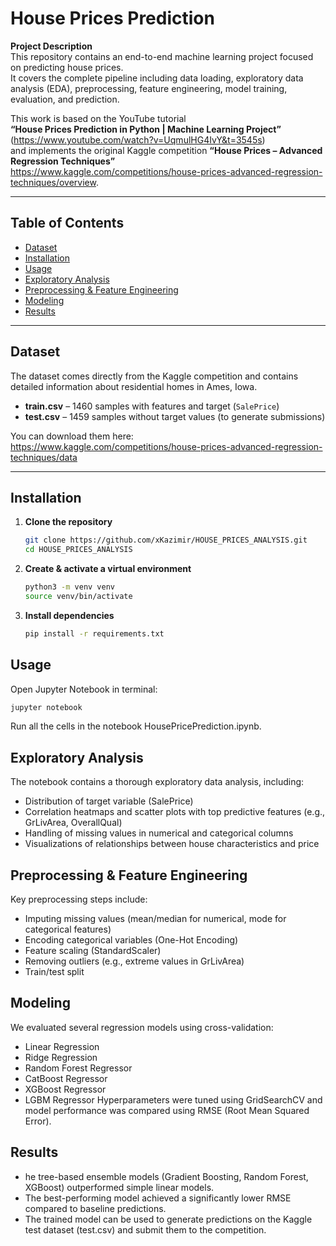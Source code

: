 # House Prices Prediction

**Project Description**  
This repository contains an end-to-end machine learning project focused on predicting house prices.  
It covers the complete pipeline including data loading, exploratory data analysis (EDA), preprocessing, feature engineering, model training, evaluation, and prediction.  

This work is based on the YouTube tutorial  
**“House Prices Prediction in Python | Machine Learning Project”**  
(https://www.youtube.com/watch?v=UqmulHG4IvY&t=3545s)  
and implements the original Kaggle competition **“House Prices – Advanced Regression Techniques”**  
https://www.kaggle.com/competitions/house-prices-advanced-regression-techniques/overview.

---

## Table of Contents
- [Dataset](#dataset)  
- [Installation](#installation)  
- [Usage](#usage)  
- [Exploratory Analysis](#exploratory-analysis)  
- [Preprocessing & Feature Engineering](#preprocessing--feature-engineering)  
- [Modeling](#modeling)  
- [Results](#results)

---

## Dataset  
The dataset comes directly from the Kaggle competition and contains detailed information about residential homes in Ames, Iowa.  

- **train.csv** – 1460 samples with features and target (`SalePrice`)  
- **test.csv** – 1459 samples without target values (to generate submissions)  

You can download them here:  
https://www.kaggle.com/competitions/house-prices-advanced-regression-techniques/data  

---

## Installation  
1. **Clone the repository**  
   ```bash
   git clone https://github.com/xKazimir/HOUSE_PRICES_ANALYSIS.git
   cd HOUSE_PRICES_ANALYSIS

2. **Create & activate a virtual environment**
   ```bash
   python3 -m venv venv
   source venv/bin/activate

3. **Install dependencies**
   ```bash
   pip install -r requirements.txt

## Usage
Open Jupyter Notebook in terminal:
   ```bash
   jupyter notebook
   ```
Run all the cells in the notebook HousePricePrediction.ipynb.

## Exploratory Analysis
The notebook contains a thorough exploratory data analysis, including:
 - Distribution of target variable (SalePrice)
 - Correlation heatmaps and scatter plots with top predictive features (e.g., GrLivArea, OverallQual)
 - Handling of missing values in numerical and categorical columns
 - Visualizations of relationships between house characteristics and price 
## Preprocessing & Feature Engineering
Key preprocessing steps include:
 - Imputing missing values (mean/median for numerical, mode for categorical features)
 - Encoding categorical variables (One-Hot Encoding)
 - Feature scaling (StandardScaler)
 - Removing outliers (e.g., extreme values in GrLivArea)
 - Train/test split
## Modeling
We evaluated several regression models using cross-validation:
 - Linear Regression
 - Ridge Regression
 - Random Forest Regressor
 - CatBoost Regressor
 - XGBoost Regressor
 - LGBM Regressor 
Hyperparameters were tuned using GridSearchCV and model performance was compared using RMSE (Root Mean Squared Error).
## Results
 - he tree-based ensemble models (Gradient Boosting, Random Forest, XGBoost) outperformed simple linear models.
 - The best-performing model achieved a significantly lower RMSE compared to baseline predictions.
 - The trained model can be used to generate predictions on the Kaggle test dataset (test.csv) and submit them to the competition.